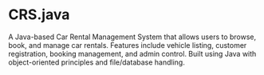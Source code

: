 # CRS.java
A Java-based Car Rental Management System that allows users to browse, book, and manage car rentals. Features include vehicle listing, customer registration, booking management, and admin control. Built using Java with object-oriented principles and file/database handling.
